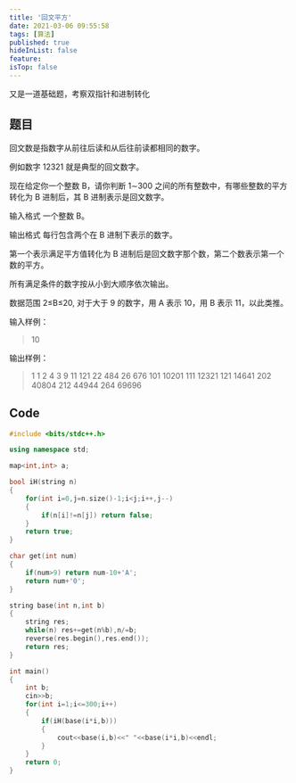 ```yaml
---
title: '回文平方'
date: 2021-03-06 09:55:58
tags: [算法]
published: true
hideInList: false
feature: 
isTop: false
---
```


又是一道基础题，考察双指针和进制转化

<!--more-->

## 题目

回文数是指数字从前往后读和从后往前读都相同的数字。

例如数字 12321 就是典型的回文数字。

现在给定你一个整数 B，请你判断 1∼300 之间的所有整数中，有哪些整数的平方转化为 B 进制后，其 B 进制表示是回文数字。

输入格式
一个整数 B。

输出格式
每行包含两个在 B 进制下表示的数字。

第一个表示满足平方值转化为 B 进制后是回文数字那个数，第二个数表示第一个数的平方。

所有满足条件的数字按从小到大顺序依次输出。

数据范围
2≤B≤20,
对于大于 9 的数字，用 A 表示 10，用 B 表示 11，以此类推。

输入样例：
> 10

输出样例：
> 1 1
2 4
3 9
11 121
22 484
26 676
101 10201
111 12321
121 14641
202 40804
212 44944
264 69696

## Code

```cpp
#include <bits/stdc++.h>

using namespace std;

map<int,int> a;

bool iH(string n)
{
    for(int i=0,j=n.size()-1;i<j;i++,j--)
    {
        if(n[i]!=n[j]) return false;
    }
    return true;
}

char get(int num)
{
    if(num>9) return num-10+'A';
    return num+'0';
}

string base(int n,int b)
{
    string res;
    while(n) res+=get(n%b),n/=b;
    reverse(res.begin(),res.end());
    return res;
}

int main()
{
    int b;
    cin>>b;
    for(int i=1;i<=300;i++)
    {
        if(iH(base(i*i,b)))
        {
            cout<<base(i,b)<<" "<<base(i*i,b)<<endl;
        }
    }
    return 0;
}
```
